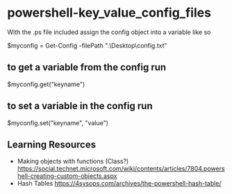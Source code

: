 # powershell-key_value_config_files

With the .ps file included assign the config object into a variable like so

$myconfig = Get-Config -filePath ".\Desktop\config.txt"

## to get a variable from the config run 
$myconfig.get("keyname")


## to set a variable in the config run
$myconfig.set("keyname", "value")

## Learning Resources
- Making objects with functions (Class?) https://social.technet.microsoft.com/wiki/contents/articles/7804.powershell-creating-custom-objects.aspx
- Hash Tables https://4sysops.com/archives/the-powershell-hash-table/
